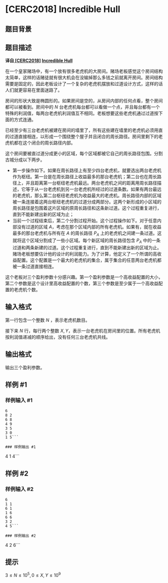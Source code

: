 # [CERC2018] Incredible Hull

## 题目背景



## 题目描述

**译自[ [CERC2018]](https://contest.felk.cvut.cz/18cerc/) [Incredible Hull](https://contest.felk.cvut.cz/18cerc/solved/hull.pdf)**

在一个皇家赌场中，有一个放有很多老虎机的大房间。赌场老板感觉这个房间结构太简单，这样的话赌徒就有很大机会在没输掉那么多钱之前就离开房间。房间结构需要是固定的，因此老板设计了一个复杂的老虎机摆放和过道设计方式，这样的话人们就更容易在里面迷路了。

房间的形状大致是椭圆形的。如果房间是空的，从房间内部的任何点看，整个房间都可以被看到。房间中的 $N$ 台老虎机每台都可以看做一个点，并且每台都有一个特殊的利润值，每两台老虎机利润值互不相同。老板想要这些老虎机通过过道按下面的方式连通。

已经至少有三台老虎机被建在房间的墙里了，所有这些建在墙里的老虎机必须用直的过道直接相连，以形成一个围绕整个屋子并且闭合的周长路径。房间里剩下的老虎机都在这个闭合的周长路径内部。

这个房间要被直过道分成更小的区域，每个区域都被它自己的周长路径包围。分割古城分成以下两步。

- 第一步操作如下。如果在周长路径上有至少四台老虎机，就要选出两台老虎机作为枢纽。第一台是在周长路径上收益最多的那台老虎机；第二台也在周长路径上，并且距离第一台枢纽老虎机最远。两台老虎机之间的距离用周长路径描述，它等于从一台老虎机到另一台老虎机所经过的过道条数。如果有两台最远的老虎机，那么第二台枢纽老虎机为收益最大的老虎机。周长路径内部的区域被一条连接着这两台枢纽老虎机的过道分成两部分。这两个新形成的小区域的周长路径是包围着这片区域的原周长路径和这条新过道。这个过程重复进行，直到不能新建出新的区域为止；
- 当前一个过程结束后，第二个分割过程开始。这个过程操作如下。对于任意内部没有过道的区域 $A$，考虑在那个区域内部的所有老虎机。如果有，就在收益最多的那台老虎机与所有在 $A$ 的周长路径 $P_A$ 上的老虎机之间建一条过道。这就将这个区域分割成了一些小区域。每个新区域的周长路径包含 $P_A$ 中的一条过道和两条新建的过道。这个过程重复进行，直到不能新建出新的区域为止。
赌场老板想要估计他的设计的利润能力。为了计算，他定义了一个所谓的高收益配置。这个配置是一个最大的老虎机的集合，属于集合的任意两台老虎机都被一条过道直接相连。

这个老板对三个盈利参数十分感兴趣。第一个盈利参数是一个高收益配置的大小，第二个参数是这个设计里高收益配置的个数，第三个参数是至少属于一个高收益配置的老虎机个数。

## 输入格式

第一行包含一个整数 $N$ ，表示老虎机数目。

接下来 $N$ 行，每行两个整数 $X,Y$，表示一台老虎机在房间里的位置。所有老虎机按利润值递减的顺序给出，没有任何三台老虎机共线。

## 输出格式

输出三个盈利参数。

## 样例 #1

### 样例输入 #1
```
6
8 2
6 8
4 9
3 5
3 0
1 5```

### 样例输出 #1

```
4 1 4```

## 样例 #2

### 样例输入 #2
```
6
1 1
6 1
1 6
6 6
3 2
4 5```

### 样例输出 #2

```
4 2 6```

## 提示

$3≤N≤10^5,0≤X,Y≤10^9$
